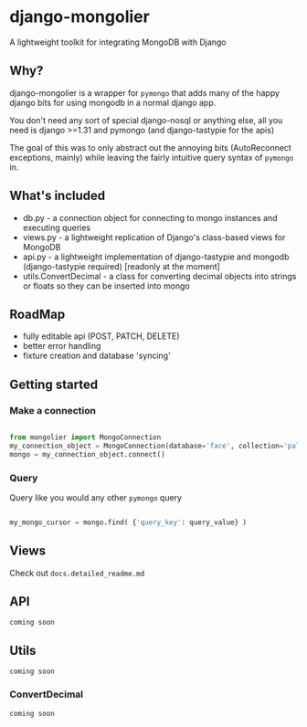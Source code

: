 # django-mongolier

A lightweight toolkit for integrating MongoDB with Django

## Why?

django-mongolier is a wrapper for `pymongo` that adds many of the happy django bits for using mongodb in a normal django app.

You don't need any sort of special django-nosql or anything else, all you need is django >=1.31 and pymongo (and django-tastypie for the apis)

The goal of this was to only abstract out the annoying bits (AutoReconnect exceptions, mainly) while leaving the fairly intuitive
query syntax of `pymongo` in.

## What's included

* db.py - a connection object for connecting to mongo instances and executing queries
* views.py - a lightweight replication of Django's class-based views for MongoDB
* api.py - a lightweight implementation of django-tastypie and mongodb (django-tastypie required) [readonly at the moment]
* utils.ConvertDecimal - a class for converting decimal objects into strings or floats so they can be inserted into mongo

## RoadMap

* fully editable api (POST, PATCH, DELETE)
* better error handling
* fixture creation and database 'syncing'

## Getting started

### Make a connection

```python

from mongolier import MongoConnection
my_connection_object = MongoConnection(database='face', collection='palm', auth='username:pass')
mongo = my_connection_object.connect()

```

### Query

Query like you would any other `pymongo` query

```python

my_mongo_cursor = mongo.find( {'query_key': query_value} )

```

## Views

Check out `docs.detailed_readme.md`

## API

`coming soon`

## Utils

`coming soon`

### ConvertDecimal

`coming soon`